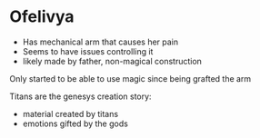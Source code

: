 # Ofelivya

- Has mechanical arm that causes her pain
- Seems to have issues controlling it 
- likely made by father, non-magical construction


Only started to be able to use magic since being grafted the arm 

Titans are the genesys creation story:
- material created by titans
- emotions gifted by the gods

